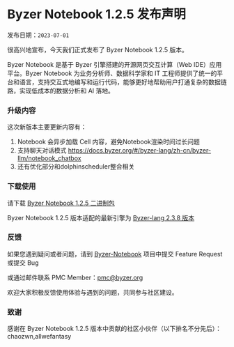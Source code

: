 # Byzer Notebook 1.2.5 发布声明

发布日期：`2023-07-01`

很高兴地宣布，今天我们正式发布了 Byzer Notebook 1.2.5 版本。

Byzer Notebook 是基于 Byzer 引擎搭建的开源网页交互计算（Web IDE）应用平台。Byzer Notebook 为业务分析师、数据科学家和 IT 工程师提供了统一的平台和语言，支持交互式地编写和运行代码，能够更好地帮助用户打通复杂的数据链路，实现低成本的数据分析和 AI 落地。

### 升级内容

这次新版本主要更新内容有：

1. Notebook 会异步加载 Cell 内容，避免Notebook渲染时间过长问题
2. 支持聊天对话模式  https://docs.byzer.org/#/byzer-lang/zh-cn/byzer-llm/notebook_chatbox
3. 还有优化部分和dolphinscheduler整合相关

### 下载使用

请下载 [Byzer Notebook 1.2.5 二进制包](https://download.byzer.org/byzer-notebook/1.2.5/)

Byzer Notebook 1.2.5 版本适配的最新引擎为 [Byzer-lang 2.3.8 版本](https://download.byzer.org/byzer/2.3.8/)

### 反馈

如果您遇到疑问或者问题，请到 [Byzer-Notebook](https://github.com/byzer-org/byzer-notebook) 项目中提交 Feature Request 或提交 Bug

或通过邮件联系 PMC Member：pmc@byzer.org

欢迎大家积极反馈使用体验与遇到的问题，共同参与社区建设。

### 致谢

感谢在 Byzer Notebook 1.2.5 版本中贡献的社区小伙伴（以下排名不分先后）：chaozwn,allwefantasy
